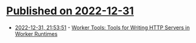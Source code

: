 # [Published on 2022-12-31](index.md)

* [2022-12-31, 21:53:51](https://news.ycombinator.com/item?id=34201157) - [Worker Tools: Tools for Writing HTTP Servers in Worker Runtimes](https://workers.tools/)
